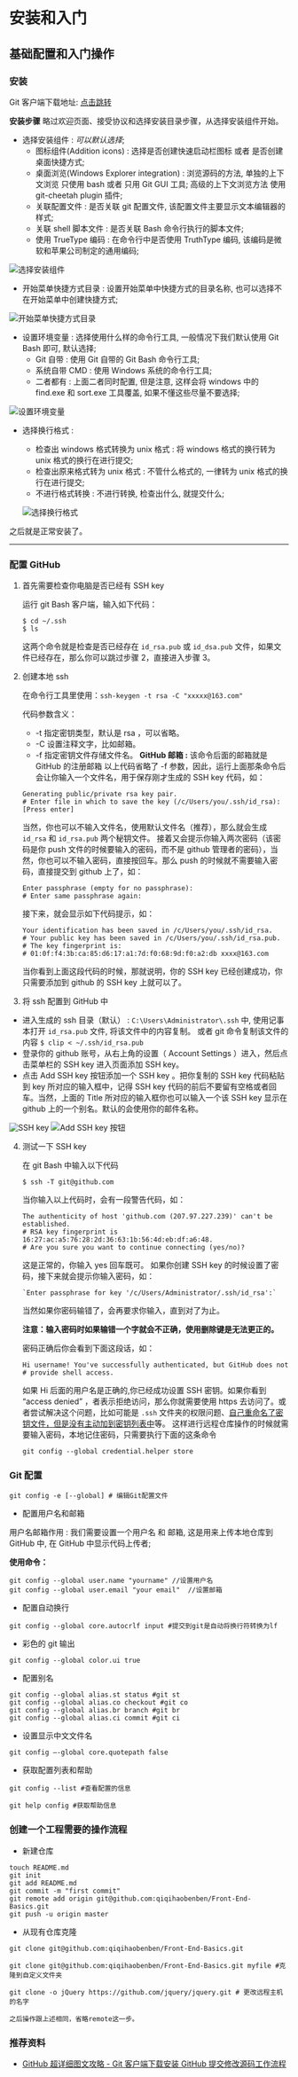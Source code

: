 # 安装和入门

## 基础配置和入门操作

### 安装

Git 客户端下载地址: [点击跳转](https://git-for-windows.github.io/ 'https://git-for-windows.github.io/')

**安装步骤**
略过欢迎页面、接受协议和选择安装目录步骤，从选择安装组件开始。

- 选择安装组件 : _可以默认选择_;
  - 图标组件(Addition icons) : 选择是否创建快速启动栏图标 或者 是否创建桌面快捷方式;
  - 桌面浏览(Windows Explorer integration) : 浏览源码的方法, 单独的上下文浏览 只使用 bash 或者 只用 Git GUI 工具; 高级的上下文浏览方法 使用 git-cheetah plugin 插件;
  - 关联配置文件 : 是否关联 git 配置文件, 该配置文件主要显示文本编辑器的样式;
  - 关联 shell 脚本文件 : 是否关联 Bash 命令行执行的脚本文件;
  - 使用 TrueType 编码 : 在命令行中是否使用 TruthType 编码, 该编码是微软和苹果公司制定的通用编码;

![选择安装组件](./images/1.png)

- 开始菜单快捷方式目录 : 设置开始菜单中快捷方式的目录名称, 也可以选择不在开始菜单中创建快捷方式;

![开始菜单快捷方式目录](./images/2.png)

- 设置环境变量 : 选择使用什么样的命令行工具, 一般情况下我们默认使用 Git Bash 即可, 默认选择;
  - Git 自带 : 使用 Git 自带的 Git Bash 命令行工具;
  - 系统自带 CMD : 使用 Windows 系统的命令行工具;
  - 二者都有 : 上面二者同时配置, 但是注意, 这样会将 windows 中的 find.exe 和 sort.exe 工具覆盖, 如果不懂这些尽量不要选择;

![设置环境变量](./images/3.png)

- 选择换行格式 :

  - 检查出 windows 格式转换为 unix 格式 : 将 windows 格式的换行转为 unix 格式的换行在进行提交;
  - 检查出原来格式转为 unix 格式 : 不管什么格式的, 一律转为 unix 格式的换行在进行提交;
  - 不进行格式转换 : 不进行转换, 检查出什么, 就提交什么;

  ![选择换行格式](./images/4.png)

之后就是正常安装了。

---

### 配置 GitHub

1. 首先需要检查你电脑是否已经有 SSH key

   运行 git Bash 客户端，输入如下代码：

   ```
   $ cd ~/.ssh
   $ ls
   ```

   这两个命令就是检查是否已经存在 `id_rsa.pub` 或 `id_dsa.pub` 文件，如果文件已经存在，那么你可以跳过步骤 2，直接进入步骤 3。

2. 创建本地 ssh

   在命令行工具里使用：`ssh-keygen -t rsa -C "xxxxx@163.com"`

   代码参数含义：

   - -t 指定密钥类型，默认是 rsa ，可以省略。
   - -C 设置注释文字，比如邮箱。
   - -f 指定密钥文件存储文件名。
     **GitHub 邮箱 :** 该命令后面的邮箱就是 GitHub 的注册邮箱
     以上代码省略了 -f 参数，因此，运行上面那条命令后会让你输入一个文件名，用于保存刚才生成的 SSH key 代码，如：

   ```
   Generating public/private rsa key pair.
   # Enter file in which to save the key (/c/Users/you/.ssh/id_rsa): [Press enter]
   ```

   当然，你也可以不输入文件名，使用默认文件名（推荐），那么就会生成 `id_rsa` 和 `id_rsa.pub` 两个秘钥文件。
   接着又会提示你输入两次密码（该密码是你 push 文件的时候要输入的密码，而不是 github 管理者的密码），当然，你也可以不输入密码，直接按回车。那么 push 的时候就不需要输入密码，直接提交到 github 上了，如：

   ```
   Enter passphrase (empty for no passphrase):
   # Enter same passphrase again:
   ```

   接下来，就会显示如下代码提示，如：

   ```
   Your identification has been saved in /c/Users/you/.ssh/id_rsa.
   # Your public key has been saved in /c/Users/you/.ssh/id_rsa.pub.
   # The key fingerprint is:
   # 01:0f:f4:3b:ca:85:d6:17:a1:7d:f0:68:9d:f0:a2:db xxxx@163.com
   ```

   当你看到上面这段代码的时候，那就说明，你的 SSH key 已经创建成功，你只需要添加到 github 的 SSH key 上就可以了。

3. 将 ssh 配置到 GitHub 中

- 进入生成的 ssh 目录（默认） : `C:\Users\Administrator\.ssh` 中, 使用记事本打开 `id_rsa.pub` 文件, 将该文件中的内容复制。
  或者 git 命令复制该文件的内容 `$ clip < ~/.ssh/id_rsa.pub`
- 登录你的 github 账号，从右上角的设置（ Account Settings ）进入，然后点击菜单栏的 SSH key 进入页面添加 SSH key。
- 点击 Add SSH key 按钮添加一个 SSH key 。把你复制的 SSH key 代码粘贴到 key 所对应的输入框中，记得 SSH key 代码的前后不要留有空格或者回车。当然，上面的 Title 所对应的输入框你也可以输入一个该 SSH key 显示在 github 上的一个别名。默认的会使用你的邮件名称。

![SSH key](./images/1.jpg)
![Add SSH key 按钮](./images/2.jpg)

4. 测试一下 SSH key

   在 git Bash 中输入以下代码

   ```
   $ ssh -T git@github.com
   ```

   当你输入以上代码时，会有一段警告代码，如：

   ```
   The authenticity of host 'github.com (207.97.227.239)' can't be established.
   # RSA key fingerprint is 16:27:ac:a5:76:28:2d:36:63:1b:56:4d:eb:df:a6:48.
   # Are you sure you want to continue connecting (yes/no)?
   ```

   这是正常的，你输入 yes 回车既可。
   如果你创建 SSH key 的时候设置了密码，接下来就会提示你输入密码，如：

   ```
   `Enter passphrase for key '/c/Users/Administrator/.ssh/id_rsa':`
   ```

   当然如果你密码输错了，会再要求你输入，直到对了为止。

   **注意：输入密码时如果输错一个字就会不正确，使用删除键是无法更正的。**

   密码正确后你会看到下面这段话，如：

   ```
   Hi username! You've successfully authenticated, but GitHub does not
   # provide shell access.
   ```

   如果 Hi 后面的用户名是正确的,你已经成功设置 SSH 密钥。如果你看到 “access denied” ，者表示拒绝访问，那么你就需要使用 https 去访问了。或者尝试解决这个问题，比如可能是 `.ssh` 文件夹的权限问题、[自己重命名了密钥文件，但是没有主动加到密钥列表中](https://blog.51cto.com/lxw1844912514/2982369)等。
   这样进行远程仓库操作的时候就需要输入密码，本地记住密码，只需要执行下面的这条命令

   ```
   git config --global credential.helper store

   ```

### Git 配置

    git config -e [--global] # 编辑Git配置文件

- 配置用户名和邮箱

用户名邮箱作用 : 我们需要设置一个用户名 和 邮箱, 这是用来上传本地仓库到 GitHub 中, 在 GitHub 中显示代码上传者;

**使用命令：**

```
git config --global user.name "yourname" //设置用户名
git config --global user.email "your email"  //设置邮箱
```

- 配置自动换行

```
git config --global core.autocrlf input #提交到git是自动将换行符转换为lf
```

- 彩色的 git 输出

```
git config --global color.ui true
```

- 配置别名

```
git config --global alias.st status #git st
git config --global alias.co checkout #git co
git config --global alias.br branch #git br
git config --global alias.ci commit #git ci
```

- 设置显示中文文件名

```
git config –-global core.quotepath false
```

- 获取配置列表和帮助

```
git config --list #查看配置的信息

git help config #获取帮助信息
```

### 创建一个工程需要的操作流程

- 新建仓库

```
touch README.md
git init
git add README.md
git commit -m "first commit"
git remote add origin git@github.com:qiqihaobenben/Front-End-Basics.git
git push -u origin master
```

- 从现有仓库克隆

```
git clone git@github.com:qiqihaobenben/Front-End-Basics.git

git clone git@github.com:qiqihaobenben/Front-End-Basics.git myfile #克隆到自定义文件夹

git clone -o jQuery https://github.com/jquery/jquery.git # 更改远程主机的名字

之后操作跟上述相同，省略remote这一步。
```

### 推荐资料

- [GitHub 超详细图文攻略 - Git 客户端下载安装 GitHub 提交修改源码工作流程](http://blog.csdn.net/vipzjyno1/article/details/22098621)
